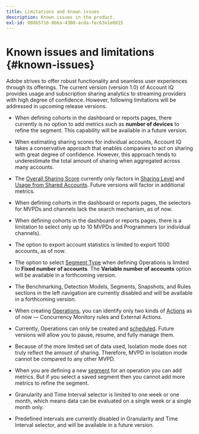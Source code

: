 ```yaml
---
title: Limitations and known issues
description: Known issues in the product.
exl-id: 08d65716-8b6a-4300-acda-fec63e1e6815
---
```

# Known issues and limitations {#known-issues}

Adobe strives to offer robust functionality and seamless user experiences through its offerings. The current version (version 1.0) of Account IQ provides usage and subscription sharing analytics to streaming providers with high degree of confidence. However, following limitations will be addressed in upcoming release versions.

* When defining cohorts in the dashboard or reports pages, there currently is no option to add metrics such as **number of devices** to refine the segment. This capability will be available in a future version.

* When estimating sharing scores for individual accounts, Account IQ takes a conservative approach that enables companies to act on sharing with great degree of confidence. However, this approach tends to underestimate the total amount of sharing when aggregated across many accounts.

* The [Overall Sharing Score](/help/accountiq/data-panels.md#overall-sharing-score) currently only factors in [Sharing Level](/help/accountiq/data-panels.md#sharing-level) and [Usage from Shared Accounts](/help/accountiq/data-panels.md#usage-from-shared-accounts). Future versions will factor in additional metrics.

* When defining cohorts in the dashboard or reports pages, the selectors for MVPDs and channels lack the search mechanism, as of now.

* When defining cohorts in the dashboard or reports pages, there is a limitation to select only up to 10 MVPDs and Programmers (or individual channels).

* The option to export account statistics is limited to export 1000 accounts, as of now.

* The option to select [Segment Type](#segment-type) when defining Operations is limited to **Fixed number of accounts**. The **Variable number of accounts** option will be available in a forthcoming version.

* The Benchmarking, Detection Models, Segments, Snapshots, and Rules sections in the left navigation are currently disabled and will be available in a forthcoming version.

* When creating [Operations](/help/accountiq/operation-affecting-user-segment.md), you can identify only two kinds of [Actions](/help/accountiq/operation-affecting-user-segment.md) as of now — Concurrency Monitory rules and External Actions.

* Currently, Operations can only be created and [scheduled](/help/accountiq/operation-affecting-user-segment.md#action). Future versions will allow you to pause, resume, and fully manage them.

* Because of the more limited set of data used, Isolation mode does not truly reflect the amount of sharing. Therefore, MVPD in Isolation mode cannot be compared to any other MVPD. <!--do we need to separate out this limitation, which is from a different persona i.e. only for Programmer persona?-->

* When you are defining a new [segment](/help/accountiq/segments-timeinterval.md) for an operation you can add metrics. But if you select a saved segment then you cannot add more metrics to refine the segment.

* Granularity and Time Interval selector is limited to one week or one month, which means data can be evaluated on a single week or a single month only.

* Predefined intervals are currently disabled in Granularity and Time Interval selector, and will be available in a future version.
